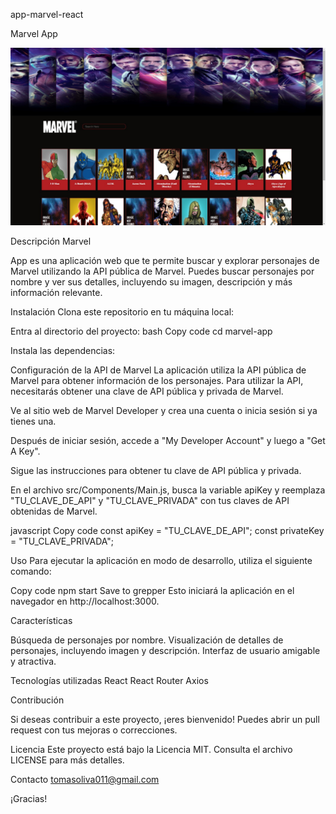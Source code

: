 app-marvel-react

Marvel App

![Marvelpage](marvelscreenshotpage.jpeg)



Descripción Marvel 

App es una aplicación web que te permite buscar y explorar personajes de Marvel utilizando la API pública de Marvel. Puedes buscar personajes por nombre y ver sus detalles, incluyendo su imagen, descripción y más información relevante.



Instalación Clona este repositorio en tu máquina local: 

 Entra al directorio del proyecto: bash Copy code cd marvel-app 

Instala las dependencias: 

Configuración de la API de Marvel 
La aplicación utiliza la API pública de Marvel para obtener información de los personajes. Para utilizar la API, necesitarás obtener una clave de API pública y privada de Marvel.

Ve al sitio web de Marvel Developer y crea una cuenta o inicia sesión si ya tienes una.

Después de iniciar sesión, accede a "My Developer Account" y luego a "Get A Key".

Sigue las instrucciones para obtener tu clave de API pública y privada.

En el archivo src/Components/Main.js, busca la variable apiKey y reemplaza "TU_CLAVE_DE_API" y "TU_CLAVE_PRIVADA" con tus claves de API obtenidas de Marvel.

javascript Copy code const apiKey = "TU_CLAVE_DE_API"; const privateKey = "TU_CLAVE_PRIVADA";

Uso Para ejecutar la aplicación en modo de desarrollo, utiliza el siguiente comando:

Copy code npm start Save to grepper Esto iniciará la aplicación en el navegador en http://localhost:3000.

Características 

Búsqueda de personajes por nombre. 
Visualización de detalles de personajes, incluyendo imagen y descripción.
 Interfaz de usuario amigable y atractiva. 
 
 
Tecnologías utilizadas 
React 
React Router 
Axios 

Contribución 

Si deseas contribuir a este proyecto, ¡eres bienvenido! Puedes abrir un pull request con tus mejoras o correcciones.

Licencia Este proyecto está bajo la Licencia MIT. Consulta el archivo LICENSE para más detalles.

Contacto 
tomasoliva011@gmail.com

¡Gracias!

